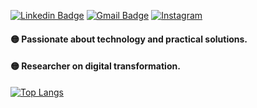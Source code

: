 [![Linkedin Badge](https://img.shields.io/badge/-Linkedin-blue?style=flat-square&logo=Linkedin&logoColor=white&link=https://www.linkedin.com/in/daiane-cristinny-sousa-dos-reis-174b16138/)](https://www.linkedin.com/in/daianessousa/) 
[![Gmail Badge](https://img.shields.io/badge/-daisousa.c@gmail.com-c14438?style=flat-square&logo=Gmail&logoColor=white&link=mailto:daisousa.c@gmail.com)](mailto:daisousa.c@gmail.com)
<a href="https://www.instagram.com/daianesousareis" target="_blank"><img src="https://img.shields.io/badge/Instagram-%23E4405F.svg?&style=flat-square&logo=instagram&logoColor=white" alt="Instagram"></a>


#### :yellow_circle:	Passionate about technology and practical solutions.
#### :yellow_circle: Researcher on digital transformation.


[![Top Langs](https://github-readme-stats.vercel.app/api/top-langs/?username=daianessousa&layout=compact)](https://github.com/anuraghazra/github-readme-stats)


